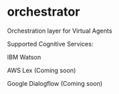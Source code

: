 # orchestrator
Orchestration layer for Virtual Agents

Supported Cognitive Services:

IBM Watson

AWS Lex (Coming soon)

Google Dialogflow (Coming soon)
